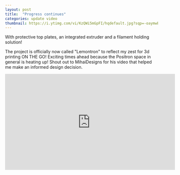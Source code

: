 ```yaml
---
layout: post
title:  "Progress continues"
categories: update video
thumbnail: https://i.ytimg.com/vi/KzQWi5mGpFI/hqdefault.jpg?sqp=-oaymwEcCNACELwBSFXyq4qpAw4IARUAAIhCGAFwAcABBg==&rs=AOn4CLDJbn47arlZRZHk9aT1MCzQp9vzhw
---
```


With protective top plates, an integrated extruder and a filament holding solution!

The project is officially now called "Lemontron" to reflect my zest for 3d printing ON THE GO! Exciting times ahead because
the Positron space in general is heating up! Shout out to MihaiDesigns for his video that helped me make an informed
design decision.

<iframe width="560" height="315" src="https://www.youtube.com/embed/KzQWi5mGpFI?si=FT-TKZtp7uA9_y4m" title="YouTube video player" frameborder="0" allow="accelerometer; autoplay; clipboard-write; encrypted-media; gyroscope; picture-in-picture; web-share" referrerpolicy="strict-origin-when-cross-origin" allowfullscreen></iframe>
